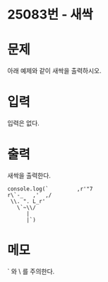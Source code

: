 # 25083번 - 새싹


# 문제
아래 예제와 같이 새싹을 출력하시오.

# 입력
입력은 없다.

# 출력
새싹을 출력한다.
```
console.log(`         ,r'"7
r\`-_   ,'  ,/
 \\. ". L_r'
   \`~\\/
      |
      |`)
```

# 메모
` 와 \ 를 주의한다.
